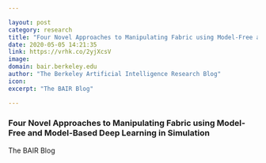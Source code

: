 ```yaml
---

layout: post
category: research
title: "Four Novel Approaches to Manipulating Fabric using Model-Free and Model-Based Deep Learning in Simulation"
date: 2020-05-05 14:21:35
link: https://vrhk.co/2yjXcsV
image: 
domain: bair.berkeley.edu
author: "The Berkeley Artificial Intelligence Research Blog"
icon: 
excerpt: "The BAIR Blog"

---
```


### Four Novel Approaches to Manipulating Fabric using Model-Free and Model-Based Deep Learning in Simulation

The BAIR Blog